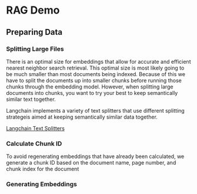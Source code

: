 # RAG Demo

## Preparing Data

### Splitting Large Files

There is an optimal size for embeddings that allow for accurate and efficient nearest
neighbor search retrieval. This optimal size is most likely going to be much smaller
than most documents being indexed. Because of this we have to split the documents up
into smaller chunks before running those chunks through the embedding model. However,
when splitting large documents into chunks, you want to try your best to keep semantically
similar text together.

Langchain implements a variety of text splitters that use different splitting
strategeis aimed at keeping semantically similar data together.

[Langchain Text Splitters](https://python.langchain.com/docs/modules/data_connection/document_transformers/)

### Calculate Chunk ID

To avoid regenerating embeddings that have already been calculated, we generate
a chunk ID based on the document name, page number, and chunk index for the
document

### Generating Embeddings
